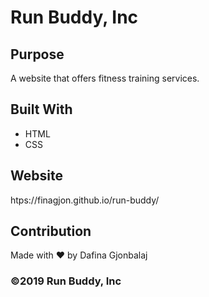 # Run Buddy, Inc

## Purpose
A website that offers fitness training services.

## Built With
* HTML
* CSS

## Website
htps://finagjon.github.io/run-buddy/

## Contribution
Made with ❤️ by Dafina Gjonbalaj

### ©️2019 Run Buddy, Inc
